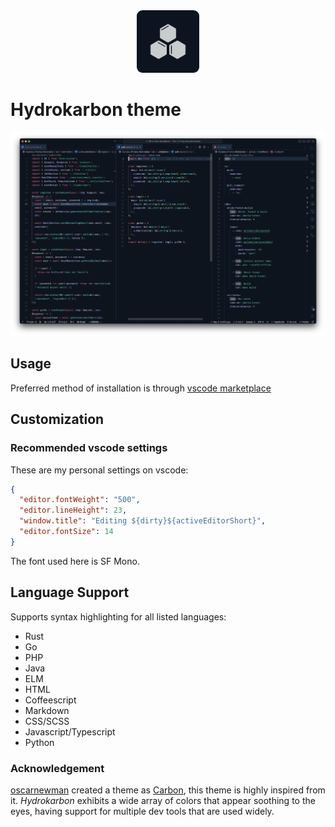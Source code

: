 <div align=center>
<img src="https://github.com/genzyy/hydrokarbon/blob/main/assets/hydrokarbon.png" style="width: 100px; height: 100px;border-radius: 9px" /></div>

# Hydrokarbon theme

![alt text](https://github.com/genzyy/hydrokarbon/blob/main/assets/screenshot.png)

## Usage

Preferred method of installation is through [vscode marketplace]()

## Customization

### Recommended vscode settings

These are my personal settings on vscode:

```json
{
  "editor.fontWeight": "500",
  "editor.lineHeight": 23,
  "window.title": "Editing ${dirty}${activeEditorShort}",
  "editor.fontSize": 14
}
```

The font used here is SF Mono.

## Language Support

Supports syntax highlighting for all listed languages:

- Rust
- Go
- PHP
- Java
- ELM
- HTML
- Coffeescript
- Markdown
- CSS/SCSS
- Javascript/Typescript
- Python

### Acknowledgement

[oscarnewman](https://github.com/oscarnewman) created a theme as [Carbon](https://github.com/oscarnewman/carbon-theme-vscode), this theme is highly inspired from it. <i>Hydrokarbon</i> exhibits a wide array of colors that appear soothing to the eyes, having support for multiple dev tools that are used widely.
